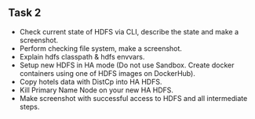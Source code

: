 ## Task 2
 - Check current state of HDFS via CLI, describe the state and make a screenshot.
 - Perform checking file system, make a screenshot.
 - Explain hdfs classpath & hdfs envvars.
 - Setup new HDFS in HA mode (Do not use Sandbox. Create docker containers using one of HDFS images on DockerHub).
 - Copy hotels data with DistCp into HA HDFS.
 - Kill Primary Name Node on your new HA HDFS.
 - Make screenshot with successful access to HDFS and all intermediate steps.


